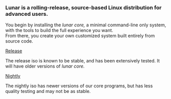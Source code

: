 ### Lunar is a rolling-release, source-based Linux distribution for advanced users.

You begin by installing the _lunar core,_ a minimal command-line only system, with the tools to build the full experience you want.   
From there, you create your own customized system built entirely from source code.

<div class="flex flex-column flex-row-ns flex-wrap items-center justify-center bg-lunar-light dark-gray pa2 mb2 w-75-l">
  <a class="pv3 ph3 f3 link bg-animate bg-lunar-dark hover-bg-green lunar-light hover-white br1 tc w4 font-maven" href="#">Release</a>
  <p class="measure-narrow pl4">
  The release iso is known to be stable, and has been extensively tested. It will have older versions of <i>lunar core.</i>
  </p>
</div>
<div class="flex flex-column flex-row-ns flex-wrap items-center justify-center bg-lunar-dark near-white pa2 mt2 w-75-l">
  <a class="pv3 ph3 f3 link bg-animate bg-lunar-light hover-bg-green lunar-dark hover-white br1 tc w4 font-maven" href="#">Nightly</a>
  <p class="measure-narrow pl4">
  The nightly iso has newer versions of our core programs, but has less quality testing and may not be as stable.
  </p>
</div>
